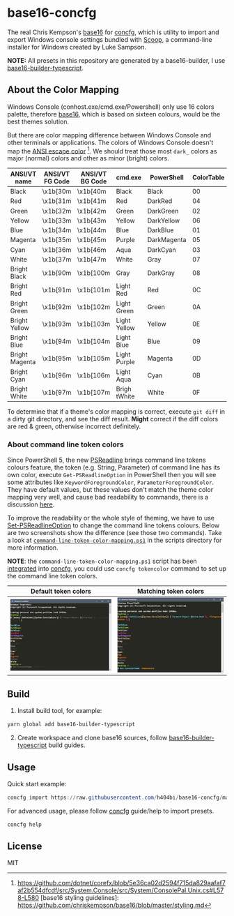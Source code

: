 base16-concfg
=============

The real Chris Kempson's [base16](https://github.com/chriskempson/base16)
for [concfg](https://github.com/lukesampson/concfg),
which is utility to import and export Windows console settings bundled with
[Scoop](https://github.com/lukesampson/scoop),
a command-line installer for Windows created by Luke Sampson.

**NOTE:** All presets in this repository are generated by a base16-builder,
I use [base16-builder-typescript].

About the Color Mapping
-----------------------

Windows Console (conhost.exe/cmd.exe/Powershell) only use 16 colors palette,
therefore [base16](http://chriskempson.com/projects/base16/),
which is based on sixteen colours, would be the best themes solution.

But there are color mapping difference between Windows Console and other terminals or applications.
The colors of Windows Console doesn't map the [ANSI escape color] [^1].
We should treat those most `dark_` colors as major (normal) colors and 
other as minor (bright) colors.

| ANSI/VT name   | ANSI/VT FG Code | ANSI/VT BG Code | cmd.exe      | PowerShell  | ColorTable |
|----------------|-----------------|-----------------|--------------|-------------|------------|
| Black          | \x1b[30m        | \x1b[40m        | Black        | Black       | 00         |
| Red            | \x1b[31m        | \x1b[41m        | Red          | DarkRed     | 04         |
| Green          | \x1b[32m        | \x1b[42m        | Green        | DarkGreen   | 02         |
| Yellow         | \x1b[33m        | \x1b[43m        | Yellow       | DarkYellow  | 06         |
| Blue           | \x1b[34m        | \x1b[44m        | Blue         | DarkBlue    | 01         |
| Magenta        | \x1b[35m        | \x1b[45m        | Purple       | DarkMagenta | 05         |
| Cyan           | \x1b[36m        | \x1b[46m        | Aqua         | DarkCyan    | 03         |
| White          | \x1b[37m        | \x1b[47m        | White        | Gray        | 07         |
| Bright Black   | \x1b[90m        | \x1b[100m       | Gray         | DarkGray    | 08         |
| Bright Red     | \x1b[91m        | \x1b[101m       | Light Red    | Red         | 0C         |
| Bright Green   | \x1b[92m        | \x1b[102m       | Light Green  | Green       | 0A         |
| Bright Yellow  | \x1b[93m        | \x1b[103m       | Light Yellow | Yellow      | 0E         |
| Bright Blue    | \x1b[94m        | \x1b[104m       | Light Blue   | Blue        | 09         |
| Bright Magenta | \x1b[95m        | \x1b[105m       | Light Purple | Magenta     | 0D         |
| Bright Cyan    | \x1b[96m        | \x1b[106m       | Light Aqua   | Cyan        | 0B         |
| Bright White   | \x1b[97m        | \x1b[107m       | Brigh tWhite | White       | 0F         |

To determine that if a theme's color mapping is correct, execute `git diff` in
a dirty git directory, and see the diff result. **Might** correct if the diff colors are
red & green, otherwise incorrect definitely.

### About command line token colors

Since PowerShell 5, the new [PSReadline] brings command line tokens colours feature,
the token (e.g. String, Parameter) of command line has its own color, execute
`Get-PSReadlineOption` in PowerShell then you will see some attributes like
`KeywordForegroundColor`, `ParameterForegroundColor`. They have default values,
but these values don't match the theme color mapping very well, and cause bad
readability to commands, there is a discussion [here](https://github.com/lukesampson/concfg/issues/10).

To improve the readability or the whole style of theming, we have to use [Set-PSReadlineOption]
to change the command line tokens colours. Below are two screenshots show the difference
(see those two commands). Take a look at [`command-line-token-color-mapping.ps1`](scripts/command-line-token-color-mapping.ps1) in the scripts
directory for more information.

**NOTE**: the `command-line-token-color-mapping.ps1` script has been [integrated](https://github.com/lukesampson/concfg/pull/46) into [concfg](https://github.com/lukesampson/concfg), you could use `concfg tokencolor` command to set up the command line token colors.

| Default token colors | Matching token colors |
|----------------------|-----------------------|
| ![without-token-color-mapping.png](docs/without-token-color-mapping.png) | ![with-token-color-mapping.png](docs/with-token-color-mapping.png) |


Build
-----

1. Install build tool, for example:

``` powershell
yarn global add base16-builder-typescript
```

2. Create workspace and clone base16 sources, follow [base16-builder-typescript] build guides.

Usage
-----

Quick start example:

``` powershell
concfg import https://raw.githubusercontent.com/h404bi/base16-concfg/master/presets/base16-solarized-dark.json
```

For advanced usage, please follow [concfg](https://github.com/lukesampson/concfg) guide/help to import presets.

``` powershell
concfg help
```

License
-------

MIT

[Set-PSReadlineOption]: https://docs.microsoft.com/en-us/powershell/module/psreadline/Set-PSReadlineOption
[PSReadline]: https://docs.microsoft.com/en-us/powershell/module/psreadline/
[base16-builder-typescript]: https://github.com/golf1052/base16-builder-typescript
[ANSI escape color]: https://en.wikipedia.org/wiki/ANSI_escape_code#Colors
[^1]: https://github.com/dotnet/corefx/blob/5e36ca02d2594f715da829aafaf7af2b554dfcdf/src/System.Console/src/System/ConsolePal.Unix.cs#L578-L580
[base16 styling guidelines]: https://github.com/chriskempson/base16/blob/master/styling.md
